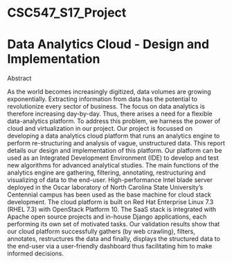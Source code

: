 # CSC547_S17_Project

# Data Analytics Cloud - Design and Implementation

Abstract

As the world becomes increasingly digitized, data volumes are growing exponentially. Extracting information from data has the potential to revolutionize every sector of business. The focus on data analytics is therefore increasing day-by-day. Thus, there arises a need for a flexible data-analytics platform. To address this problem, we harness the power of cloud and virtualization in our project. Our project is focussed on developing a data analytics cloud platform that runs an analytics engine to perform re-structuring and analysis of vague, unstructured data. This report details our design and implementation of this platform. Our platform can be used as an Integrated Development Environment (IDE) to develop and test new algorithms for advanced analytical studies. The main functions of the analytics engine are gathering, filtering, annotating, restructuring and visualizing of data to the end-user. High-performance Intel blade
server deployed in the Oscar laboratory of North Carolina State University’s Centennial campus has been used as the base machine for cloud stack development. The cloud platform is built on Red Hat Enterprise Linux 7.3 (RHEL 7.3) with OpenStack Platform 10. The SaaS stack is integrated with Apache open source projects and in-house Django applications, each performing its own set of motivated tasks. Our validation results show that our cloud platform successfully gathers (by web crawling), filters, annotates, restructures the data and finally, displays the structured data to the end-user via a user-friendly dashboard thus facilitating him to make informed decisions.
